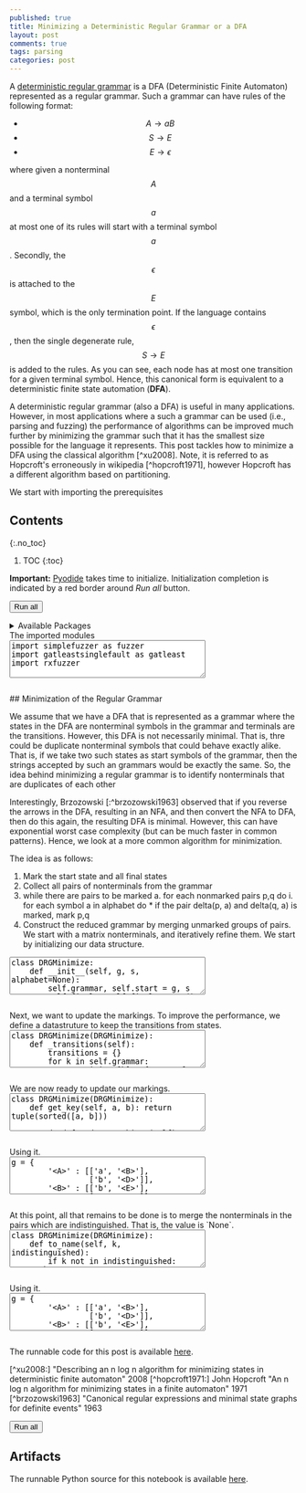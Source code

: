 ```yaml
---
published: true
title: Minimizing a Deterministic Regular Grammar or a DFA
layout: post
comments: true
tags: parsing
categories: post
---
```

A [deterministic regular grammar](/post/2021/10/24/canonical-regular-grammar/)
is a DFA (Deterministic Finite Automaton) represented as a regular grammar.
Such a grammar can have rules of the following format:
* $$ A \rightarrow a B $$
* $$ S \rightarrow E $$
* $$ E \rightarrow \epsilon $$

where given a nonterminal $$A$$ and a terminal symbol $$ a $$ at most one of
its rules will start with a terminal symbol $$ a $$.
Secondly, the $$ \epsilon $$ is attached to the $$ E $$ symbol, which is the
only termination point. If the language contains $$ \epsilon $$, then the
single degenerate rule, $$ S \rightarrow E $$ is added to the rules.
As you can see, each node has at most one
transition for a given terminal symbol. Hence, this canonical form is
equivalent to a deterministic finite state automation (**DFA**).

A deterministic regular grammar (also a DFA) is useful in many applications.
However, in most applications where a such a grammar can be used
(i.e., parsing and fuzzing) the performance of algorithms can be improved much
further by minimizing the grammar such that it has the smallest size possible
for the language it represents. This post tackles how to minimize a DFA using
the classical algorithm [^xu2008]. Note, it is referred to as
Hopcroft's erroneously in wikipedia [^hopcroft1971], however Hopcroft has
a different algorithm based on partitioning.

We start with importing the prerequisites

## Contents
{:.no_toc}

1. TOC
{:toc}

<script src="/resources/js/graphviz/index.min.js"></script>
<script>
// From https://github.com/hpcc-systems/hpcc-js-wasm
// Hosted for teaching.
var hpccWasm = window["@hpcc-js/wasm"];
function display_dot(dot_txt, div) {
    hpccWasm.graphviz.layout(dot_txt, "svg", "dot").then(svg => {
        div.innerHTML = svg;
    });
}
window.display_dot = display_dot
// from js import display_dot
</script>

<script src="/resources/pyodide/full/3.9/pyodide.js"></script>
<link rel="stylesheet" type="text/css" media="all" href="/resources/skulpt/css/codemirror.css">
<link rel="stylesheet" type="text/css" media="all" href="/resources/skulpt/css/solarized.css">
<link rel="stylesheet" type="text/css" media="all" href="/resources/skulpt/css/env/editor.css">

<script src="/resources/skulpt/js/codemirrorepl.js" type="text/javascript"></script>
<script src="/resources/skulpt/js/python.js" type="text/javascript"></script>
<script src="/resources/pyodide/js/env/editor.js" type="text/javascript"></script>

**Important:** [Pyodide](https://pyodide.readthedocs.io/en/latest/) takes time to initialize.
Initialization completion is indicated by a red border around *Run all* button.
<form name='python_run_form'>
<button type="button" name="python_run_all">Run all</button>
</form>

<details>
<summary>Available Packages </summary>
<!--##### Available Packages-->

These are packages that refer either to my previous posts or to pure python
packages that I have compiled, and is available in the below locations. As
before, install them if you need to run the program directly on the machine.
To install, simply download the wheel file (`pkg.whl`) and install using
`pip install pkg.whl`.

<ol>
<li><a href="https://rahul.gopinath.org/py/simplefuzzer-0.0.1-py2.py3-none-any.whl">simplefuzzer-0.0.1-py2.py3-none-any.whl</a> from "<a href="/post/2019/05/28/simplefuzzer-01/">The simplest grammar fuzzer in the world</a>".</li>
<li><a href="https://rahul.gopinath.org/py/gatleastsinglefault-0.0.1-py2.py3-none-any.whl">gatleastsinglefault-0.0.1-py2.py3-none-any.whl</a> from "<a href="/post/2021/09/09/fault-inducing-grammar/">Specializing Context-Free Grammars for Inducing Faults</a>".</li>
<li><a href="https://rahul.gopinath.org/py/hdd-0.0.1-py2.py3-none-any.whl">hdd-0.0.1-py2.py3-none-any.whl</a> from "<a href="/post/2019/12/04/hdd/">Hierarchical Delta Debugging</a>".</li>
<li><a href="https://rahul.gopinath.org/py/rxfuzzer-0.0.1-py2.py3-none-any.whl">rxfuzzer-0.0.1-py2.py3-none-any.whl</a> from "<a href="/post/2021/10/22/fuzzing-with-regular-expressions/">iFuzzing With Regular Expressions</a>".</li>
<li><a href="https://rahul.gopinath.org/py/ddset-0.0.1-py2.py3-none-any.whl">ddset-0.0.1-py2.py3-none-any.whl</a> from "<a href="/post/2020/08/03/simple-ddset/">Simple DDSet</a>".</li>
</ol>

<div style='display:none'>
<form name='python_run_form'>
<textarea cols="40" rows="4" id='python_pre_edit' name='python_edit'>
https://rahul.gopinath.org/py/simplefuzzer-0.0.1-py2.py3-none-any.whl
https://rahul.gopinath.org/py/gatleastsinglefault-0.0.1-py2.py3-none-any.whl
https://rahul.gopinath.org/py/hdd-0.0.1-py2.py3-none-any.whl
https://rahul.gopinath.org/py/rxfuzzer-0.0.1-py2.py3-none-any.whl
https://rahul.gopinath.org/py/ddset-0.0.1-py2.py3-none-any.whl
</textarea>
</form>
</div>
</details>
The imported modules

<!--
############
import simplefuzzer as fuzzer
import gatleastsinglefault as gatleast
import rxfuzzer


############
-->
<form name='python_run_form'>
<textarea cols="40" rows="4" name='python_edit'>
import simplefuzzer as fuzzer
import gatleastsinglefault as gatleast
import rxfuzzer
</textarea><br />
<pre class='Output' name='python_output'></pre>
<div name='python_canvas'></div>
</form>
## Minimization of the Regular Grammar

We assume that we have a DFA that is represented as a grammar where the
states in the DFA are nonterminal symbols in the grammar and terminals are
the transitions. However, this DFA is not necessarily minimal. That is,
thre could be duplicate nonterminal symbols that could behave exactly alike.
That is, if we take two such states as start symbols of the grammar, then
the strings accepted by such an grammars would be exactly the same. So, the
idea behind minimizing a regular grammar is to identify nonterminals that are
duplicates of each other
 
Interestingly, Brzozowski [:^brzozowski1963] observed that if you reverse the
arrows in the DFA, resulting in an NFA, and then convert the NFA to DFA, then
do this again, the resulting DFA is minimal. However, this can have
exponential worst case complexity (but can be much faster in common patterns).
Hence, we look at a more common algorithm for minimization.

The idea is as follows:
1. Mark the start state and all final states
2. Collect all pairs of nonterminals from the grammar
2. while there are pairs to be marked 
   a. for each nonmarked pairs p,q do
      i. for each symbol a in alphabet do 
         * if the pair delta(p, a) and delta(q, a) is marked, mark p,q
3. Construct the reduced grammar by merging unmarked groups of pairs.
We start with a matrix nonterminals, and iteratively refine them. We start by
initializing our data structure.

<!--
############
class DRGMinimize:
    def __init__(self, g, s, alphabet=None):
        self.grammar, self.start = g, s
        self.final = self.final_states()
        if alphabet is None:
            self.alphabet = self.get_alphabet()
        else:
            self.alphabet = alphabet
        self.init_pairs()

    def final_states(self):
        return {key:None
                for key in self.grammar
                for rule in self.grammar[key]
                if not rule}

    def get_alphabet(self):
        return {t:None
                for k in self.grammar
                for rule in self.grammar[k]
                for t in rule
                     if not fuzzer.is_nonterminal(t)}

    def init_pairs(self):
        self.pairs = {}
        for k in self.grammar:
            for l in self.grammar:
                if k == l: continue
                x = tuple(sorted([k,l]))
                if x in self.pairs: continue
                if k in self.final:
                    if l in self.final:
                        self.pairs[x] = None
                    else:
                        self.pairs[x] = '' # Distinguished
                else:
                    if l in self.final:
                        self.pairs[x] = '' # Distinguished
                    else:
                        self.pairs[x] = None

############
-->
<form name='python_run_form'>
<textarea cols="40" rows="4" name='python_edit'>
class DRGMinimize:
    def __init__(self, g, s, alphabet=None):
        self.grammar, self.start = g, s
        self.final = self.final_states()
        if alphabet is None:
            self.alphabet = self.get_alphabet()
        else:
            self.alphabet = alphabet
        self.init_pairs()

    def final_states(self):
        return {key:None
                for key in self.grammar
                for rule in self.grammar[key]
                if not rule}

    def get_alphabet(self):
        return {t:None
                for k in self.grammar
                for rule in self.grammar[k]
                for t in rule
                     if not fuzzer.is_nonterminal(t)}

    def init_pairs(self):
        self.pairs = {}
        for k in self.grammar:
            for l in self.grammar:
                if k == l: continue
                x = tuple(sorted([k,l]))
                if x in self.pairs: continue
                if k in self.final:
                    if l in self.final:
                        self.pairs[x] = None
                    else:
                        self.pairs[x] = &#x27;&#x27; # Distinguished
                else:
                    if l in self.final:
                        self.pairs[x] = &#x27;&#x27; # Distinguished
                    else:
                        self.pairs[x] = None
</textarea><br />
<pre class='Output' name='python_output'></pre>
<div name='python_canvas'></div>
</form>
Next, we want to update the markings. To improve the performance, we define
a datastruture to keep the transitions from states.

<!--
############
class DRGMinimize(DRGMinimize):
    def _transitions(self):
        transitions = {}
        for k in self.grammar:
            transitions[k] = {a:None for a in self.alphabet}
            for r in self.grammar[k]:
                if not r or len(r) != 2: continue
                transitions[k][r[0]] = r[1]
        return transitions

############
-->
<form name='python_run_form'>
<textarea cols="40" rows="4" name='python_edit'>
class DRGMinimize(DRGMinimize):
    def _transitions(self):
        transitions = {}
        for k in self.grammar:
            transitions[k] = {a:None for a in self.alphabet}
            for r in self.grammar[k]:
                if not r or len(r) != 2: continue
                transitions[k][r[0]] = r[1]
        return transitions
</textarea><br />
<pre class='Output' name='python_output'></pre>
<div name='python_canvas'></div>
</form>
We are now ready to update our markings.

<!--
############
class DRGMinimize(DRGMinimize):
    def get_key(self, a, b): return tuple(sorted([a, b]))

    def update_markings(self):
        transitions  = self._transitions()
        while True:
            found_new_marks = False
            unmarked_pairs = [p for p in self.pairs if self.pairs[p] is None]
            for (ka,kb) in unmarked_pairs:
                dA, dB = transitions[ka], transitions[kb]
                for alpha in self.alphabet:
                    delta_key_pair = self.get_key(dA[alpha], dB[alpha])
                    # is delta pair marked? if so, we can mark the original pair
                    if self.pairs.get(delta_key_pair) is None: continue
                    self.pairs[(ka, kb)] = alpha
                    found_new_marks = True
                    break
            if not found_new_marks: break

############
-->
<form name='python_run_form'>
<textarea cols="40" rows="4" name='python_edit'>
class DRGMinimize(DRGMinimize):
    def get_key(self, a, b): return tuple(sorted([a, b]))

    def update_markings(self):
        transitions  = self._transitions()
        while True:
            found_new_marks = False
            unmarked_pairs = [p for p in self.pairs if self.pairs[p] is None]
            for (ka,kb) in unmarked_pairs:
                dA, dB = transitions[ka], transitions[kb]
                for alpha in self.alphabet:
                    delta_key_pair = self.get_key(dA[alpha], dB[alpha])
                    # is delta pair marked? if so, we can mark the original pair
                    if self.pairs.get(delta_key_pair) is None: continue
                    self.pairs[(ka, kb)] = alpha
                    found_new_marks = True
                    break
            if not found_new_marks: break
</textarea><br />
<pre class='Output' name='python_output'></pre>
<div name='python_canvas'></div>
</form>
Using it.

<!--
############
g = {
        '<A>' : [['a', '<B>'],
                 ['b', '<D>']],
        '<B>' : [['b', '<E>'],
                 ['a', '<C>']],
        '<C>' : [
            ['a', '<B>'],
            ['b', '<E>'],
            []],
        '<D>' : [['b', '<E>'],
                 ['a', '<C>']],
        '<E>' : [
            ['a', '<E>'],
            ['b', '<E>'],
            []],
        }
s = '<A>'
m = DRGMinimize(g, s)
m.update_markings()
for (a,b) in m.pairs:
    print(a,b, m.pairs[(a,b)])

############
-->
<form name='python_run_form'>
<textarea cols="40" rows="4" name='python_edit'>
g = {
        &#x27;&lt;A&gt;&#x27; : [[&#x27;a&#x27;, &#x27;&lt;B&gt;&#x27;],
                 [&#x27;b&#x27;, &#x27;&lt;D&gt;&#x27;]],
        &#x27;&lt;B&gt;&#x27; : [[&#x27;b&#x27;, &#x27;&lt;E&gt;&#x27;],
                 [&#x27;a&#x27;, &#x27;&lt;C&gt;&#x27;]],
        &#x27;&lt;C&gt;&#x27; : [
            [&#x27;a&#x27;, &#x27;&lt;B&gt;&#x27;],
            [&#x27;b&#x27;, &#x27;&lt;E&gt;&#x27;],
            []],
        &#x27;&lt;D&gt;&#x27; : [[&#x27;b&#x27;, &#x27;&lt;E&gt;&#x27;],
                 [&#x27;a&#x27;, &#x27;&lt;C&gt;&#x27;]],
        &#x27;&lt;E&gt;&#x27; : [
            [&#x27;a&#x27;, &#x27;&lt;E&gt;&#x27;],
            [&#x27;b&#x27;, &#x27;&lt;E&gt;&#x27;],
            []],
        }
s = &#x27;&lt;A&gt;&#x27;
m = DRGMinimize(g, s)
m.update_markings()
for (a,b) in m.pairs:
    print(a,b, m.pairs[(a,b)])
</textarea><br />
<pre class='Output' name='python_output'></pre>
<div name='python_canvas'></div>
</form>
At this point, all that remains to be done is to merge the nonterminals in the
pairs which are indistinguished. That is, the value is `None`.

<!--
############
class DRGMinimize(DRGMinimize):
    def to_name(self, k, indistinguished):
        if k not in indistinguished: return k
        ik_ = sorted(set(indistinguished[k]))
        return '<(%s)>' % '|'.join([a[1:-1] for a in ik_])

    def minimized_grammar(self):
        self.update_markings()
        partitions = {}
        unmarked_pairs = [p for p in self.pairs if self.pairs[p] is None]
        for (ka, kb) in unmarked_pairs:
            if ka not in partitions: partitions[ka] = []
            partitions[ka].extend([ka, kb])
            if kb not in partitions: partitions[kb] = []
            partitions[kb].extend([ka, kb])

        new_g = {}
        for k in self.grammar:
            ik = self.to_name(k, partitions)
            if ik not in new_g: new_g[ik] = []
            new_rules = new_g[ik]

            for r in self.grammar[k]:
                new_r = [self.to_name(t, partitions) for t in r]
                if new_r not in new_rules: new_rules.append(new_r)

        new_s = self.to_name(self.start, partitions)
        return new_g, new_s

############
-->
<form name='python_run_form'>
<textarea cols="40" rows="4" name='python_edit'>
class DRGMinimize(DRGMinimize):
    def to_name(self, k, indistinguished):
        if k not in indistinguished: return k
        ik_ = sorted(set(indistinguished[k]))
        return &#x27;&lt;(%s)&gt;&#x27; % &#x27;|&#x27;.join([a[1:-1] for a in ik_])

    def minimized_grammar(self):
        self.update_markings()
        partitions = {}
        unmarked_pairs = [p for p in self.pairs if self.pairs[p] is None]
        for (ka, kb) in unmarked_pairs:
            if ka not in partitions: partitions[ka] = []
            partitions[ka].extend([ka, kb])
            if kb not in partitions: partitions[kb] = []
            partitions[kb].extend([ka, kb])

        new_g = {}
        for k in self.grammar:
            ik = self.to_name(k, partitions)
            if ik not in new_g: new_g[ik] = []
            new_rules = new_g[ik]

            for r in self.grammar[k]:
                new_r = [self.to_name(t, partitions) for t in r]
                if new_r not in new_rules: new_rules.append(new_r)

        new_s = self.to_name(self.start, partitions)
        return new_g, new_s
</textarea><br />
<pre class='Output' name='python_output'></pre>
<div name='python_canvas'></div>
</form>
Using it.

<!--
############
g = {
        '<A>' : [['a', '<B>'],
                 ['b', '<D>']],
        '<B>' : [['b', '<E>'],
                 ['a', '<C>']],
        '<C>' : [
            ['a', '<B>'],
            ['b', '<E>'],
            []],
        '<D>' : [['b', '<E>'],
                 ['a', '<C>']],
        '<E>' : [
            ['a', '<E>'],
            ['b', '<E>'],
            []],
        }
s = '<A>'
m = DRGMinimize(g, s)
newg, news = m.minimized_grammar()
gatleast.display_grammar(newg, news)

print()
g = {
        '<a>': [['0', '<b>'], ['1', '<c>']],
        '<b>': [['1', '<d>'], ['0', '<a>']],
        '<c>': [['1', '<f>'], ['0', '<e>'], []],
        '<d>': [['1', '<f>'], ['0', '<e>'], []],
        '<e>': [['1', '<f>'], ['0', '<e>'], []],
        '<f>': [['1', '<f>'], ['0', '<f>']],
        }
s = '<a>'
m = DRGMinimize(g, s)
g1, s1 = m.minimized_grammar()
gatleast.display_grammar(g1, s1)

print()
g = {
        '<A>' : [['a', '<C>'], ['b', '<B>']],
        '<B>' : [['a', '<A>'], ['b', '<C>']],
        '<C>' : [['a', '<A>'], ['b', '<D>']],
        '<D>' : [['a', '<E>'], ['b', '<H>']],
        '<E>' : [['a', '<E>'], ['b', '<F>']],
        '<F>' : [['a', '<E>'], ['b', '<G>']],
        '<G>' : [['a', '<E>'], ['b', '<H>']],
        '<H>' : [['a', '<I>'], ['b', '<L>']],
        '<I>' : [['a', '<I>'], ['b', '<J>']],
        '<J>' : [['a', '<I>'], ['b', '<K>']],
        '<K>' : [['a', '<I>'], ['b', '<L>']],
        '<L>' : [['a', '<L>'], ['b', '<L>'], []],
        }
s = '<A>'
m = DRGMinimize(g, s)
g1, s1 = m.minimized_grammar()
gatleast.display_grammar(g1, s1)

############
-->
<form name='python_run_form'>
<textarea cols="40" rows="4" name='python_edit'>
g = {
        &#x27;&lt;A&gt;&#x27; : [[&#x27;a&#x27;, &#x27;&lt;B&gt;&#x27;],
                 [&#x27;b&#x27;, &#x27;&lt;D&gt;&#x27;]],
        &#x27;&lt;B&gt;&#x27; : [[&#x27;b&#x27;, &#x27;&lt;E&gt;&#x27;],
                 [&#x27;a&#x27;, &#x27;&lt;C&gt;&#x27;]],
        &#x27;&lt;C&gt;&#x27; : [
            [&#x27;a&#x27;, &#x27;&lt;B&gt;&#x27;],
            [&#x27;b&#x27;, &#x27;&lt;E&gt;&#x27;],
            []],
        &#x27;&lt;D&gt;&#x27; : [[&#x27;b&#x27;, &#x27;&lt;E&gt;&#x27;],
                 [&#x27;a&#x27;, &#x27;&lt;C&gt;&#x27;]],
        &#x27;&lt;E&gt;&#x27; : [
            [&#x27;a&#x27;, &#x27;&lt;E&gt;&#x27;],
            [&#x27;b&#x27;, &#x27;&lt;E&gt;&#x27;],
            []],
        }
s = &#x27;&lt;A&gt;&#x27;
m = DRGMinimize(g, s)
newg, news = m.minimized_grammar()
gatleast.display_grammar(newg, news)

print()
g = {
        &#x27;&lt;a&gt;&#x27;: [[&#x27;0&#x27;, &#x27;&lt;b&gt;&#x27;], [&#x27;1&#x27;, &#x27;&lt;c&gt;&#x27;]],
        &#x27;&lt;b&gt;&#x27;: [[&#x27;1&#x27;, &#x27;&lt;d&gt;&#x27;], [&#x27;0&#x27;, &#x27;&lt;a&gt;&#x27;]],
        &#x27;&lt;c&gt;&#x27;: [[&#x27;1&#x27;, &#x27;&lt;f&gt;&#x27;], [&#x27;0&#x27;, &#x27;&lt;e&gt;&#x27;], []],
        &#x27;&lt;d&gt;&#x27;: [[&#x27;1&#x27;, &#x27;&lt;f&gt;&#x27;], [&#x27;0&#x27;, &#x27;&lt;e&gt;&#x27;], []],
        &#x27;&lt;e&gt;&#x27;: [[&#x27;1&#x27;, &#x27;&lt;f&gt;&#x27;], [&#x27;0&#x27;, &#x27;&lt;e&gt;&#x27;], []],
        &#x27;&lt;f&gt;&#x27;: [[&#x27;1&#x27;, &#x27;&lt;f&gt;&#x27;], [&#x27;0&#x27;, &#x27;&lt;f&gt;&#x27;]],
        }
s = &#x27;&lt;a&gt;&#x27;
m = DRGMinimize(g, s)
g1, s1 = m.minimized_grammar()
gatleast.display_grammar(g1, s1)

print()
g = {
        &#x27;&lt;A&gt;&#x27; : [[&#x27;a&#x27;, &#x27;&lt;C&gt;&#x27;], [&#x27;b&#x27;, &#x27;&lt;B&gt;&#x27;]],
        &#x27;&lt;B&gt;&#x27; : [[&#x27;a&#x27;, &#x27;&lt;A&gt;&#x27;], [&#x27;b&#x27;, &#x27;&lt;C&gt;&#x27;]],
        &#x27;&lt;C&gt;&#x27; : [[&#x27;a&#x27;, &#x27;&lt;A&gt;&#x27;], [&#x27;b&#x27;, &#x27;&lt;D&gt;&#x27;]],
        &#x27;&lt;D&gt;&#x27; : [[&#x27;a&#x27;, &#x27;&lt;E&gt;&#x27;], [&#x27;b&#x27;, &#x27;&lt;H&gt;&#x27;]],
        &#x27;&lt;E&gt;&#x27; : [[&#x27;a&#x27;, &#x27;&lt;E&gt;&#x27;], [&#x27;b&#x27;, &#x27;&lt;F&gt;&#x27;]],
        &#x27;&lt;F&gt;&#x27; : [[&#x27;a&#x27;, &#x27;&lt;E&gt;&#x27;], [&#x27;b&#x27;, &#x27;&lt;G&gt;&#x27;]],
        &#x27;&lt;G&gt;&#x27; : [[&#x27;a&#x27;, &#x27;&lt;E&gt;&#x27;], [&#x27;b&#x27;, &#x27;&lt;H&gt;&#x27;]],
        &#x27;&lt;H&gt;&#x27; : [[&#x27;a&#x27;, &#x27;&lt;I&gt;&#x27;], [&#x27;b&#x27;, &#x27;&lt;L&gt;&#x27;]],
        &#x27;&lt;I&gt;&#x27; : [[&#x27;a&#x27;, &#x27;&lt;I&gt;&#x27;], [&#x27;b&#x27;, &#x27;&lt;J&gt;&#x27;]],
        &#x27;&lt;J&gt;&#x27; : [[&#x27;a&#x27;, &#x27;&lt;I&gt;&#x27;], [&#x27;b&#x27;, &#x27;&lt;K&gt;&#x27;]],
        &#x27;&lt;K&gt;&#x27; : [[&#x27;a&#x27;, &#x27;&lt;I&gt;&#x27;], [&#x27;b&#x27;, &#x27;&lt;L&gt;&#x27;]],
        &#x27;&lt;L&gt;&#x27; : [[&#x27;a&#x27;, &#x27;&lt;L&gt;&#x27;], [&#x27;b&#x27;, &#x27;&lt;L&gt;&#x27;], []],
        }
s = &#x27;&lt;A&gt;&#x27;
m = DRGMinimize(g, s)
g1, s1 = m.minimized_grammar()
gatleast.display_grammar(g1, s1)
</textarea><br />
<pre class='Output' name='python_output'></pre>
<div name='python_canvas'></div>
</form>
 
The runnable code for this post is available
[here](https://github.com/rahulgopinath/rahulgopinath.github.io/blob/master/notebooks/2023-11-02-minimizing-canonical-regular-grammar-dfa.py).
 
[^xu2008:] "Describing an n log n algorithm for minimizing states in deterministic finite automaton" 2008
[^hopcroft1971:] John Hopcroft "An n log n algorithm for minimizing states in a finite automaton" 1971
[^brzozowski1963] "Canonical regular expressions and minimal state graphs for definite events" 1963


<form name='python_run_form'>
<button type="button" name="python_run_all">Run all</button>
</form>

## Artifacts

The runnable Python source for this notebook is available [here](https://github.com/rahulgopinath/rahulgopinath.github.io/blob/master/notebooks/2023-11-02-minimizing-canonical-regular-grammar-dfa.py).


